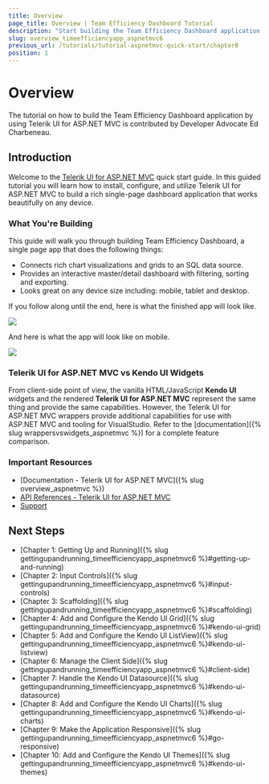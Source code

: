 ```yaml
---
title: Overview
page_title: Overview | Team Efficiency Dashboard Tutorial
description: "Start building the Team Efficiency Dashboard application by using Progress Telerik UI for ASP.NET MVC."
slug: overview_timeefficiencyapp_aspnetmvc6
previous_url: /tutorials/tutorial-aspnetmvc-quick-start/chapter0
position: 1
---
```


# Overview

The tutorial on how to build the Team Efficiency Dashboard application by using Telerik UI for ASP.NET MVC is contributed by Developer Advocate Ed Charbeneau.

## Introduction

Welcome to the [Telerik UI for ASP.NET MVC](http://www.telerik.com/aspnet-mvc) quick start guide. In this guided tutorial you will learn how to install, configure, and utilize Telerik UI for ASP.NET MVC to build a rich single-page dashboard application that works beautifully on any device.

### What You're Building

This guide will walk you through building Team Efficiency Dashboard, a single page app that does the following things:

- Connects rich chart visualizations and grids to an SQL data source.
- Provides an interactive master/detail dashboard with filtering, sorting and exporting.
- Looks great on any device size including: mobile, tablet and desktop.

If you follow along until the end, here is what the finished app will look like.

![](images/chapter0/dashboard.jpg)

And here is what the app will look like on mobile.

![](images/chapter0/mobile-dashboard.jpg)

### Telerik UI for ASP.NET MVC vs Kendo UI Widgets

From client-side point of view, the vanilla HTML/JavaScript **Kendo UI** widgets and the rendered **Telerik UI for ASP.NET MVC** represent the same thing and provide the same capabilities.
However, the Telerik UI for ASP.NET MVC wrappers provide additional capabilities for use with ASP.NET MVC and tooling for VisualStudio. Refer to the [documentation]({% slug wrappersvswidgets_aspnetmvc %}) for a complete feature comparison.

### Important Resources

- [Documentation - Telerik UI for ASP.NET MVC]({% slug overview_aspnetmvc %})
- [API References - Telerik UI for ASP.NET MVC](http://docs.telerik.com/aspnet-mvc/api/Kendo.Mvc/AggregateFunction)
- [Support](http://www.telerik.com/account/support-tickets/my-support-tickets.aspx)

## Next Steps

* [Chapter 1: Getting Up and Running]({% slug gettingupandrunning_timeefficiencyapp_aspnetmvc6 %}#getting-up-and-running)
* [Chapter 2: Input Controls]({% slug gettingupandrunning_timeefficiencyapp_aspnetmvc6 %}#input-controls)
* [Chapter 3: Scaffolding]({% slug gettingupandrunning_timeefficiencyapp_aspnetmvc6 %}#scaffolding)
* [Chapter 4: Add and Configure the Kendo UI Grid]({% slug gettingupandrunning_timeefficiencyapp_aspnetmvc6 %}#kendo-ui-grid)
* [Chapter 5: Add and Configure the Kendo UI ListView]({% slug gettingupandrunning_timeefficiencyapp_aspnetmvc6 %}#kendo-ui-listview)
* [Chapter 6: Manage the Client Side]({% slug gettingupandrunning_timeefficiencyapp_aspnetmvc6 %}#client-side)
* [Chapter 7: Handle the Kendo UI Datasource]({% slug gettingupandrunning_timeefficiencyapp_aspnetmvc6 %}#kendo-ui-datasource)
* [Chapter 8: Add and Configure the Kendo UI Charts]({% slug gettingupandrunning_timeefficiencyapp_aspnetmvc6 %}#kendo-ui-charts)
* [Chapter 9: Make the Application Responsive]({% slug gettingupandrunning_timeefficiencyapp_aspnetmvc6 %}#go-responsive)
* [Chapter 10: Add and Configure the Kendo UI Themes]({% slug gettingupandrunning_timeefficiencyapp_aspnetmvc6 %}#kendo-ui-themes)
